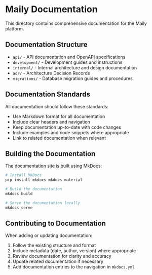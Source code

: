 # Maily Documentation

This directory contains comprehensive documentation for the Maily platform.

## Documentation Structure

- `api/` - API documentation and OpenAPI specifications
- `development/` - Development guides and instructions
- `internal/` - Internal architecture and design documentation
- `adr/` - Architecture Decision Records
- `migrations/` - Database migration guides and procedures

## Documentation Standards

All documentation should follow these standards:
- Use Markdown format for all documentation
- Include clear headers and navigation
- Keep documentation up-to-date with code changes
- Include examples and code snippets where appropriate
- Link to related documentation when relevant

## Building the Documentation

The documentation site is built using MkDocs:

```bash
# Install MkDocs
pip install mkdocs mkdocs-material

# Build the documentation
mkdocs build

# Serve the documentation locally
mkdocs serve
```

## Contributing to Documentation

When adding or updating documentation:
1. Follow the existing structure and format
2. Include metadata (date, author, version) where appropriate
3. Review documentation for clarity and accuracy
4. Update related documentation if necessary
5. Add documentation entries to the navigation in `mkdocs.yml`